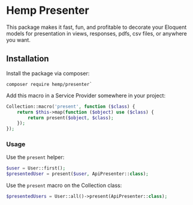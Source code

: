 # Hemp Presenter

This package makes it fast, fun, and profitable to decorate your Eloquent models for presentation in views, responses, pdfs, csv files, or anywhere you want.

## Installation

Install the package via composer:

```
composer require hemp/presenter`
```

Add this macro in a Service Provider somewhere in your project:

```php
Collection::macro('present', function ($class) {
    return $this->map(function ($object) use ($class) {
        return present($object, $class);
    });
});
```

### Usage

Use the `present` helper:

```php
$user = User::first();
$presentedUser = present($user, ApiPresenter::class);
```

Use the `present` macro on the Collection class:

```php
$presentedUsers = User::all()->present(ApiPresenter::class);
```